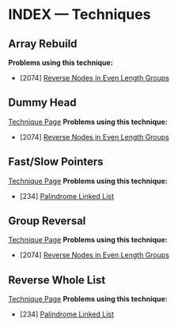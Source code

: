 # INDEX — Techniques

## Array Rebuild
**Problems using this technique:**
- [2074] [Reverse Nodes in Even Length Groups](2074-Reverse-Nodes-in-Even-Length-Groups.md)

## Dummy Head
[Technique Page](TECHNIQUES-Linked-List.md#dummy-head)
**Problems using this technique:**
- [2074] [Reverse Nodes in Even Length Groups](2074-Reverse-Nodes-in-Even-Length-Groups.md)

## Fast/Slow Pointers
[Technique Page](TECHNIQUES-Linked-List.md#fastslow-pointers)
**Problems using this technique:**
- [234] [Palindrome Linked List](234-Palindrome-Linked-List.md)

## Group Reversal
[Technique Page](TECHNIQUES-Linked-List.md#group-reversal)
**Problems using this technique:**
- [2074] [Reverse Nodes in Even Length Groups](2074-Reverse-Nodes-in-Even-Length-Groups.md)

## Reverse Whole List
[Technique Page](TECHNIQUES-Linked-List.md#reverse-whole-list)
**Problems using this technique:**
- [234] [Palindrome Linked List](234-Palindrome-Linked-List.md)
